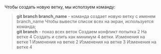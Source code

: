 Чтобы создать новую ветку, мы исползуем команду:  
> **git branch branch_name** - команда создает новую ветку с именем branch_name
Чтобы вывести список всех на экран, используется команда;  
> **git branch** - показ всех веток
Создаем конфликт попытка 2
На ветке 4
Создать и слить как минимум 4 ветки.
Изменения на ветке 1
Изменения на ветке 2
Изменения на ветке 3
Изменения на ветке 4